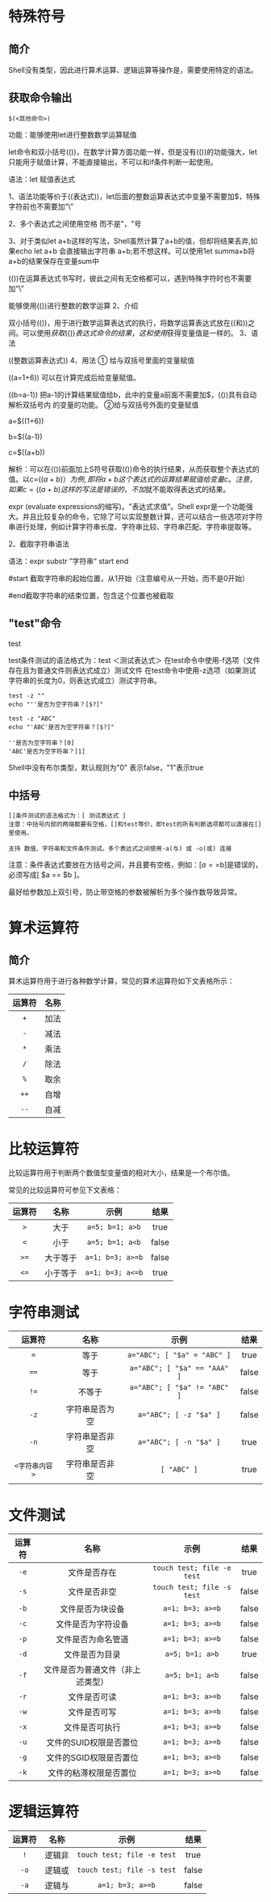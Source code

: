 # 特殊符号
## 简介

Shell没有类型，因此进行算术运算、逻辑运算等操作是，需要使用特定的语法。

## 获取命令输出

`$(<其他命令>)`






功能：能够使用let进行整数数学运算赋值

let命令和双小括号(())，在数学计算方面功能一样，但是没有(())的功能强大，let只能用于赋值计算，不能直接输出，不可以和if条件判断一起使用。

语法：let 赋值表达式

1、语法功能等价于((表达式))，let后面的整数运算表达式中变量不需要加$，特殊字符前也不需要加“\”

2、多个表达式之间使用空格 而不是"，"号

3、对于类似let a+b这样的写法，Shell虽然计算了a+b的值，但却将结果丢弃,如果echo let a+b 会直接输出字符串 a+b;若不想这样。可以使用1et summa+b将a+b的结果保存在变量sum中








 (())在运算表达式书写时，彼此之间有无空格都可以，遇到特殊字符时也不需要加“\”

能够使用(())进行整数的数学运算
2、介绍

双小括号(())，用于进行数学运算表达式的执行，将数学运算表达式放在((和))之间。可以使用$获取(())表达式命令的结果，这和使用$获得变量值是一样的。
3、语法

((整数运算表达式))
4、用法
① 给与双括号里面的变量赋值

((a=1+6))     可以在计算完成后给变量赋值。

((b=a-1))      把a-1的计算结果赋值给b，此中的变量a前面不需要加$，(())具有自动解析双括号内                         的变量的功能。
②给与双括号外面的变量赋值

a=$((1+6))   

b=$((a-1))

c=$((a+b))

解析：可以在(())前面加上S符号获取(())命令的执行结果，从而获取整个表达式的值。以c=$((a+b)）为例,即将a+b这个表达式的运算结果赋值给变量c。注意，如果c=((a+b)这样的写法是错误的，不加$就不能取得表达式的结果。




expr (evaluate expressions的缩写)。"表达式求值"。Shell expr是一个功能强大。并且比较复杂的命令，它除了可以实现整数计算，还可以结合一些选项对字符串进行处理，例如计算字符串长度、字符串比较、字符串匹配、字符串提取等。


2、截取字符串语法

语法：expr substr ”字符串“ start end

#start 截取字符串的起始位置，从1开始（注意编号从一开始，而不是0开始）

#end截取字符串的结束位置，包含这个位置也被截取










## "test"命令





test

test条件测试的语法格式为：test ＜测试表达式＞
在test命令中使用-f选项（文件存在且为普通文件则表达式成立）测试文件
在test命令中使用-z选项（如果测试字符串的长度为0，则表达式成立）测试字符串。


```shell
test -z ""
echo "''是否为空字符串？[$?]"

test -z "ABC"
echo "'ABC'是否为空字符串？[$?]"
```



```
''是否为空字符串？[0]
'ABC'是否为空字符串？[1]
```

Shell中没有布尔类型，默认规则为"0" 表示false，"1"表示true




## 中括号


    []条件测试的语法格式为：[ 测试表达式 ]
    注意：中括号内部的两端都要有空格，[]和test等价，即test的所有判断选项都可以直接在[]里使用。

    支持 数值、字符串和文件条件测试。多个表达式之间使用-a(与) 或 -o(或) 连接

注意：条件表达式要放在方括号之间，并且要有空格，例如：[$a==$b]是错误的，必须写成[ $a == $b ]。


最好给参数加上双引号，防止带空格的参数被解析为多个操作数导致异常。


# 算术运算符
## 简介
算术运算符用于进行各种数学计算，常见的算术运算符如下文表格所示：

<div align="center">

| 运算符 | 名称  |
| :----: | :---: |
|  `+`   | 加法  |
|  `-`   | 减法  |
|  `*`   | 乘法  |
|  `/`   | 除法  |
|  `%`   | 取余  |
|  `++`  | 自增  |
|  `--`  | 自减  |

</div>



# 比较运算符
比较运算符用于判断两个数值型变量值的相对大小，结果是一个布尔值。

常见的比较运算符可参见下文表格：

<div align="center">

| 运算符 |   名称   |       示例       | 结果  |
| :----: | :------: | :--------------: | :---: |
|  `>`   |   大于   | `a=5; b=1; a>b`  | true  |
|  `<`   |   小于   | `a=5; b=1; a<b`  | false |
|  `>=`  | 大于等于 | `a=1; b=3; a>=b` | false |
|  `<=`  | 小于等于 | `a=1; b=3; a<=b` | true  |


</div>








# 字符串测试



<div align="center">

|     运算符     |      名称      |             示例             | 结果  |
| :------------: | :------------: | :--------------------------: | :---: |
|      `=`       |      等于      | `a="ABC"; [ "$a" = "ABC" ]`  | true  |
|      `==`      |      等于      | `a="ABC"; [ "$a" == "AAA" ]` | false |
|      `!=`      |     不等于     | `a="ABC"; [ "$a" != "ABC" ]` | false |
|      `-z`      | 字符串是否为空 |    `a="ABC"; [ -z "$a" ]`    | false |
|      `-n`      | 字符串是否非空 |    `a="ABC"; [ -n "$a" ]`    | true  |
| `<字符串内容>` | 字符串是否非空 |         `[ "ABC" ]`          | true  |

</div>



# 文件测试


<div align="center">

| 运算符 |               名称               |            示例            | 结果  |
| :----: | :------------------------------: | :------------------------: | :---: |
|  `-e`  |           文件是否存在           | `touch test; file -e test` | true  |
|  `-s`  |           文件是否非空           | `touch test; file -s test` | false |
|  `-b`  |         文件是否为块设备         |      `a=1; b=3; a>=b`      | false |
|  `-c`  |        文件是否为字符设备        |      `a=1; b=3; a>=b`      | false |
|  `-p`  |        文件是否为命名管道        |      `a=1; b=3; a>=b`      | false |
|  `-d`  |          文件是否为目录          |      `a=5; b=1; a>b`       | true  |
|  `-f`  | 文件是否为普通文件（非上述类型） |      `a=5; b=1; a<b`       | false |
|  `-r`  |           文件是否可读           |      `a=1; b=3; a>=b`      | false |
|  `-w`  |           文件是否可写           |      `a=1; b=3; a>=b`      | false |
|  `-x`  |          文件是否可执行          |      `a=1; b=3; a>=b`      | false |
|  `-u`  |      文件的SUID权限是否置位      |      `a=1; b=3; a>=b`      | false |
|  `-g`  |      文件的SGID权限是否置位      |      `a=1; b=3; a>=b`      | false |
|  `-k`  |      文件的粘滞权限是否置位      |      `a=1; b=3; a>=b`      | false |


</div>


# 逻辑运算符

<div align="center">

| 运算符 |               名称               |            示例            | 结果  |
| :----: | :------------------------------: | :------------------------: | :---: |
|  `!`  |           逻辑非           | `touch test; file -e test` | true  |
|  `-o`  |          逻辑或           | `touch test; file -s test` | false |
|  `-a`  |        逻辑与         |      `a=1; b=3; a>=b`      | false |


</div>